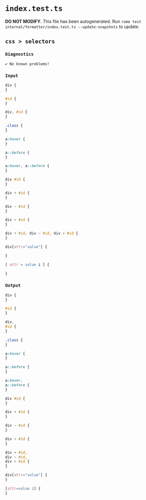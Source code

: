 # `index.test.ts`

**DO NOT MODIFY**. This file has been autogenerated. Run `rome test internal/formatter/index.test.ts --update-snapshots` to update.

## `css > selectors`

### `Diagnostics`

```
✔ No known problems!

```

### `Input`

```css
div {
}

#id {
}

div, #id {
}

.class {
}

a:hover {
}

a::before {
}

a:hover, a::before {
}

div #id {
}

div + #id {
}

div ~ #id {
}

div > #id {
}

div + #id, div ~ #id, div > #id {
}

div[attr="value"] {

}

[ attr = value i ] {

}

```

### `Output`

```css
div {
}

#id {
}

div,
#id {
}

.class {
}

a:hover {
}

a::before {
}

a:hover,
a::before {
}

div #id {
}

div + #id {
}

div ~ #id {
}

div > #id {
}

div + #id,
div ~ #id,
div > #id {
}

div[attr="value"] {
}

[attr=value i] {
}

```
